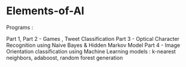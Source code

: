 # Elements-of-AI

Programs :

Part 1, Part 2 - Games , Tweet Classification
Part 3 - Optical Character Recognition using Naive Bayes & Hidden Markov Model
Part 4 - Image Orientation classification using Machine Learning models : k-nearest neighbors, adaboost, random forest generation
